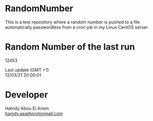 # RandomNumber    
This is a test repository where a random number is pushed to a file automatically passwordless from a cron job in my Linux CentOS server    
# Random Number of the last run   
12453
      
Last update (GMT +1)    
12/03/21 20:00:01
# Developer    
Hamdy Abou El Anein   
hamdy.aea@protonmail.com
